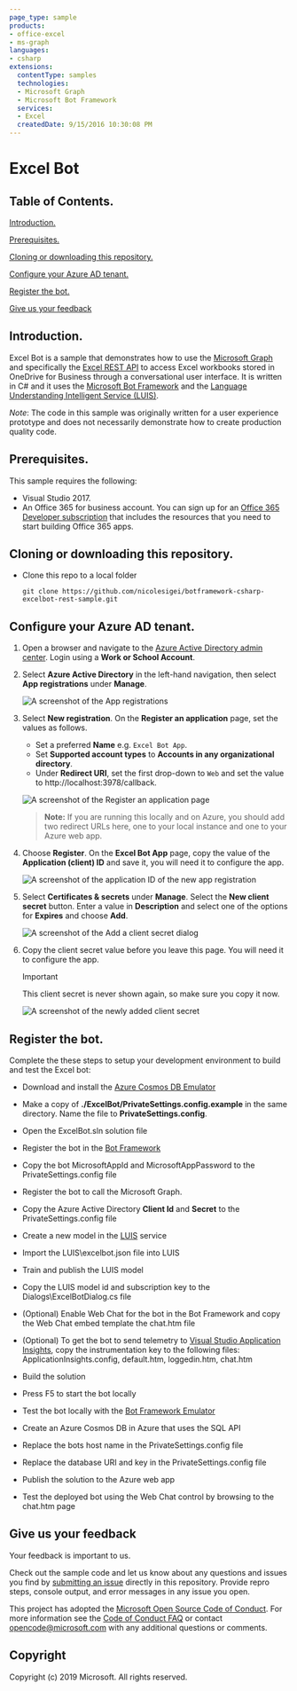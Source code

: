 ```yaml
---
page_type: sample
products:
- office-excel
- ms-graph
languages:
- csharp
extensions:
  contentType: samples 
  technologies:
  - Microsoft Graph
  - Microsoft Bot Framework
  services:
  - Excel
  createdDate: 9/15/2016 10:30:08 PM
---
```


# Excel Bot

## Table of Contents. ##

[Introduction.](#introduction)

[Prerequisites.](#prerequisites)

[Cloning or downloading this repository.](#Cloning-or-downloading-this-repository)

[Configure your Azure AD tenant.](#Configure-your-Azure-AD-tenant)

[Register the bot.](#Register-the-bot)

[Give us your feedback](#Give-us-your-feedback)

## Introduction.
<a name="introduction"></a>
Excel Bot is a sample that demonstrates how to use the [Microsoft Graph](https://graph.microsoft.io) and specifically the [Excel REST API](https://graph.microsoft.io/en-us/docs/api-reference/v1.0/resources/excel) to access Excel workbooks stored in OneDrive for Business through a conversational user interface. It is written in C# and it uses the [Microsoft Bot Framework](https://dev.botframework.com/) and the [Language Understanding Intelligent Service (LUIS)](https://www.luis.ai/).

*Note*: The code in this sample was originally written for a user experience prototype and does not necessarily demonstrate how to create production quality code.

## Prerequisites.
<a name="prerequisites"></a>

This sample requires the following:  

- Visual Studio 2017.
- An Office 365 for business account. You can sign up for an [Office 365 Developer subscription](https://msdn.microsoft.com/en-us/office/office365/howto/setup-development-environment) that includes the resources that you need to start building Office 365 apps.

## Cloning or downloading this repository.
<a name="cloning-downloading-repo"></a>

- Clone this repo to a local folder

    ` git clone https://github.com/nicolesigei/botframework-csharp-excelbot-rest-sample.git `

<a name="configure-azure"></a>
## Configure your Azure AD tenant.

1. Open a browser and navigate to the [Azure Active Directory admin center](https://aad.portal.azure.com). Login using a **Work or School Account**.

1. Select **Azure Active Directory** in the left-hand navigation, then select **App registrations** under **Manage**.

    ![A screenshot of the App registrations ](readme-images/aad-portal-app-registrations.png)

1. Select **New registration**. On the **Register an application** page, set the values as follows.

    - Set a preferred **Name** e.g. `Excel Bot App`.
    - Set **Supported account types** to **Accounts in any organizational directory**.
    - Under **Redirect URI**, set the first drop-down to `Web` and set the value to http://localhost:3978/callback.

    ![A screenshot of the Register an application page](readme-images/aad-register-an-app.PNG)

    > **Note:** If you are running this locally and on Azure, you should add two redirect URLs here, one to your local instance and one to your Azure web app.
    
1. Choose **Register**. On the **Excel Bot App** page, copy the value of the **Application (client) ID** and save it, you will need it to configure the app.

    ![A screenshot of the application ID of the new app registration](readme-images/aad-application-id.PNG)

1. Select **Certificates & secrets** under **Manage**. Select the **New client secret** button. Enter a value in **Description** and select one of the options for **Expires** and choose **Add**.

    ![A screenshot of the Add a client secret dialog](readme-images/aad-new-client-secret.png)

1. Copy the client secret value before you leave this page. You will need it to configure the app.

    > [!IMPORTANT]
    > This client secret is never shown again, so make sure you copy it now.

    ![A screenshot of the newly added client secret](readme-images/aad-copy-client-secret.png)
    <a name = "register-bot"></a>
## Register the bot.

Complete the these steps to setup your development environment to build and test the Excel bot:

- Download and install the [Azure Cosmos DB Emulator](https://docs.microsoft.com/en-us/azure/cosmos-db/local-emulator)

- Make a copy of **./ExcelBot/PrivateSettings.config.example** in the same directory. Name the file  to **PrivateSettings.config**.
- Open the ExcelBot.sln solution file
- Register the bot in the [Bot Framework](https://dev.botframework.com/bots/new)
- Copy the bot MicrosoftAppId and MicrosoftAppPassword to the PrivateSettings.config file
- Register the bot to call the Microsoft Graph.
- Copy the Azure Active Directory **Client Id** and **Secret** to the PrivateSettings.config file
- Create a new model in the [LUIS](https://www.luis.ai) service
- Import the LUIS\excelbot.json file into LUIS
- Train and publish the LUIS model
- Copy the LUIS model id and subscription key to the Dialogs\ExcelBotDialog.cs file
- (Optional) Enable Web Chat for the bot in the Bot Framework and copy the Web Chat embed template the chat.htm file
- (Optional) To get the bot to send telemetry to [Visual Studio Application Insights](https://azure.microsoft.com/en-us/services/application-insights/), copy the instrumentation key to the following files: ApplicationInsights.config, default.htm, loggedin.htm, chat.htm
- Build the solution
- Press F5 to start the bot locally
- Test the bot locally with the [Bot Framework Emulator](https://docs.botframework.com/en-us/tools/bot-framework-emulator)
- Create an Azure Cosmos DB in Azure that uses the SQL API
- Replace the bots host name in the PrivateSettings.config file
- Replace the database URI and key in the PrivateSettings.config file
- Publish the solution to the Azure web app
- Test the deployed bot using the Web Chat control by browsing to the chat.htm page  

## Give us your feedback

<a name="Give-us-your-feedback"></a>

Your feedback is important to us.  

Check out the sample code and let us know about any questions and issues you find by [submitting an issue](https://github.com/microsoftgraph/botframework-csharp-excelbot-rest-sample/issues) directly in this repository. Provide repro steps, console output, and error messages in any issue you open.

This project has adopted the [Microsoft Open Source Code of Conduct](https://opensource.microsoft.com/codeofconduct/). For more information see the [Code of Conduct FAQ](https://opensource.microsoft.com/codeofconduct/faq/) or contact [opencode@microsoft.com](mailto:opencode@microsoft.com) with any additional questions or comments.

## Copyright

Copyright (c) 2019 Microsoft. All rights reserved.
  
